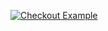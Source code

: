 [![Checkout Example](https://github.com/kterelst/my_project/actions/workflows/repository.yml/badge.svg)](https://github.com/kterelst/my_project/actions/workflows/repository.yml)
